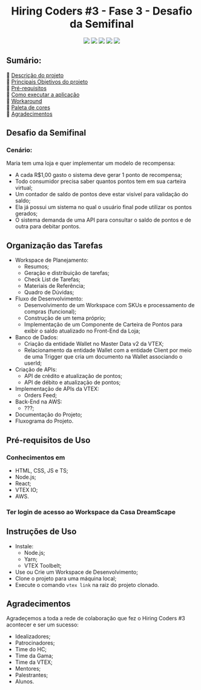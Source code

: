 <h1 align="center">Hiring Coders #3 - Fase 3 - Desafio da Semifinal</h1>
<p align="center">
  <img src="https://img.shields.io/badge/"/>
  <img src="https://img.shields.io/badge/"/>
  <img src="https://img.shields.io/badge/"/>
  <img src="https://img.shields.io/badge/"/>
  <img src="https://img.shields.io/badge/"/>
</p>

## Sumário:
:small_blue_diamond: [Descrição do projeto](#descrição-do-projeto)<br>
:small_blue_diamond: [Principais Objetivos do projeto](#principais-objetivos)<br>
:small_blue_diamond: [Pré-requisitos](#pré-requisitos)<br>
:small_blue_diamond: [Como executar a aplicação](#executando-a-aplicação)<br>
:small_blue_diamond: [Workaround](#workaround)<br>
:small_blue_diamond: [Paleta de cores](#paleta-de-cores)<br>
:small_blue_diamond: [Agradecimentos](#agradecimentos)<br>

## Desafio da Semifinal
### Cenário:
Maria tem uma loja e quer implementar um modelo de recompensa:
* A cada R$1,00 gasto o sistema deve gerar 1 ponto de recompensa;
* Todo consumidor precisa saber quantos pontos tem em sua carteira virtual;
* Um contador de saldo de pontos deve estar visível para validação do saldo;    
* Ela já possui um sistema no qual o usuário final pode utilizar os pontos gerados;
* O sistema demanda de uma API para consultar o saldo de pontos e de outra para debitar pontos.   
## Organização das Tarefas
- Workspace de Planejamento:
    - Resumos;    
    - Geração e distribuição de tarefas;
    - Check List de Tarefas;
    - Materiais de Referência;
    - Quadro de Dúvidas;
- Fluxo de Desenvolvimento:
    - Desenvolvimento de um Workspace com SKUs e processamento de compras (funcional);
    - Construção de um tema próprio;
    - Implementação de um Componente de Carteira de Pontos para exibir o saldo atualizado no Front-End da Loja;
- Banco de Dados:
    - Criação da entidade Wallet no Master Data v2 da VTEX;
    - Relacionamento da entidade Wallet com a entidade Client por meio de uma Trigger que cria um documento na Wallet associando o userId;
- Criação de APIs:
    - API de crédito e atualização de pontos;
    - API de débito e atualização de pontos;
- Implementação de APIs da VTEX:
    - Orders Feed;
- Back-End na AWS:
    - ???;
- Documentação do Projeto;
- Fluxograma do Projeto.

## Pré-requisitos de Uso
### Conhecimentos em
- HTML, CSS, JS e TS;
- Node.js;
- React;
- VTEX IO;
- AWS.
### Ter login de acesso ao Workspace da Casa DreamScape

## Instruções de Uso
- Instale:
    - Node.js;
    - Yarn;
    - VTEX Toolbelt;
- Use ou Crie um Workspace de Desenvolvimento;
- Clone o projeto para uma máquina local;
- Execute o comando `vtex link` na raiz do projeto clonado.

## Agradecimentos
Agradeçemos a toda a rede de colaboração que fez o Hiring Coders #3 acontecer e ser um sucesso:     
- Idealizadores;
- Patrocinadores;
- Time do HC;
- Time da Gama;
- Time da VTEX;    
- Mentores;
- Palestrantes;    
- Alunos.
